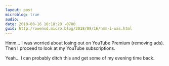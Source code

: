 ```yaml
---
layout: post
microblog: true
audio: 
date: 2018-08-16 10:18:20 -0700
guid: http://owensd.micro.blog/2018/08/16/hmm-i-was.html
---
```

Hmm... I was worried about losing out on YouTube Premium (removing ads). Then I proceed to look at my YouTube subscriptions.

Yeah... I can probably ditch this and get some of my evening time back.
